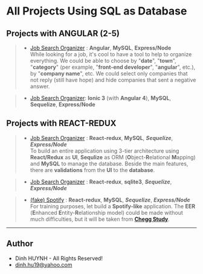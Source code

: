 # All Projects Using SQL as Database

## Projects with ANGULAR (2-5)
> * [Job Search Organizer](https://github.com/DinhLeGaulois/projects_with_sql/tree/master/angular/job_search_angular2_mysql) : **Angular**, **MySQL**, **Express/Node** <br/>
While looking for a job, it's cool to have a tool to help to organize everything. We could be able to choose by "**date**", "**town**", "**category**" (per example, "**front-end developer**", "**angular**", etc.), by "**company name**", etc. We could select only companies that not reply (still have hope) and hide companies that sent a negative answer.

> * [Job Search Organizer](https://github.com/DinhLeGaulois/projects_with_sql/tree/master/angular/job_search_ionic3): **Ionic 3** (with **Angular 4**), **MySQL**, **Sequelize**, **Express/Node**

## Projects with REACT-REDUX
> * [Job Search Organizer](https://github.com/DinhLeGaulois/projects_with_sql/tree/master/react-redux/job_search_react_redux_mysql) : **React-redux**, **MySQL**, ***Sequelize***, ***Express/Node*** <br/>
To build an entire application using 3-tier architecture using **React/Redux** as **UI**, **Sequlize** as ORM (**O**bject-**R**elational **M**apping) and **MySQL** to manage the database. Beside the main features, there are **validations** from the **UI** to the **database**.

> * [Job Search Organizer](https://github.com/DinhLeGaulois/projects_with_sql/tree/master/react-redux/job_search_react_redux_sqlite) : **React-redux**, **sqlite3**, ***Sequelize***, ***Express/Node***

> * [(fake) Spotify](https://github.com/DinhLeGaulois/projects_with_sql/tree/master/react-redux/spotify_react_redux_sql_sequelize) : **React-redux**, **MySQL**, ***Sequelize***, ***Express/Node*** <br/>
For training purposes, let build a **Spotify-like** application. The **EER** (**E**nhanced **E**ntity-**R**elationship model) could be made without much difficulties, but it will be taken from [**Chegg Study**](http://www.chegg.com/homework-help/questions-and-answers/design-mysql-database-support-spotify-like-media-cataloguing-application-application-catal-q19651144).

---------------

## Author
* Dinh HUYNH - All Rights Reserved!
* dinh.hu19@yahoo.com